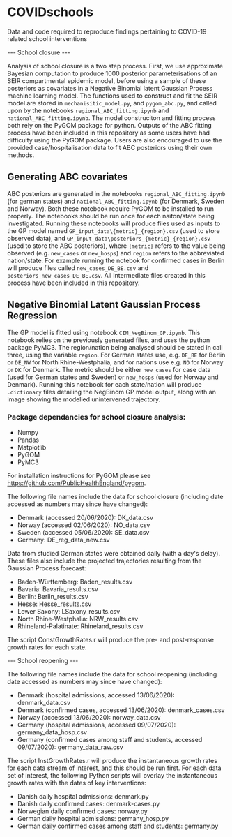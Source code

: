 ﻿# COVIDschools
Data and code required to reproduce findings pertaining to COVID-19 related school interventions

--- School closure ---



Analysis of school closure is a two step process. First, we use approximate Bayesian computation to produce 1000 posterior parameterisations of an SEIR compartmental epidemic model, before using a sample of these posteriors as covariates in a Negative Binomial latent Gaussian Process machine learning model. The functions used to construct and fit the SEIR model are stored in `mechanisitic_model.py`, and `pygom_abc.py`, and called upon by the notebooks `regional_ABC_fitting.ipynb` and `national_ABC_fitting.ipynb`. The model construciton and fitting process both rely on the PyGOM package for python. Outputs of the ABC fitting process have been included in this repository as some users have had difficulty using the PyGOM package. Users are also encouraged to use the provided case/hospitalisation data to fit ABC posteriors using their own methods.


## Generating ABC covariates


ABC posteriors are generated in the notebooks `regional_ABC_fitting.ipynb` (for german states) and `national_ABC_fitting.ipynb` (for Denmark, Sweden and Norway). Both these notebook require PyGOM to be installed to run properly. The notebooks should be run once for each naiton/state being investigated. Running these notebooks will produce files used as inputs to the GP model named `GP_input_data\{metric}_{region}.csv` (used to store observed data), and `GP_input_data\posteriors_{metric}_{region}.csv` (used to store the ABC posteriors), where `{metric}` refers to the value being observed (e.g. `new_cases` or `new_hosps`) and `region` refers to the abbreviated nation/state. For example running the notebok for confirmed cases in Berlin will produce files called `new_cases_DE_BE.csv` and `posteriors_new_cases_DE_BE.csv`. All intermediate files created in this process have been included in this repository. 


## Negative Binomial Latent Gaussian Process Regression


The GP model is fitted using notebook `CIM_NegBinom_GP.ipynb`. This notebook relies on the previously generated files, and uses the python package PyMC3. The region/nation being analysed should be stated in call three, using the variable `region`. For German states use, e.g. `DE_BE` for Berlin or `DE_NW` for North Rhine-Westphalia, and for nations use e.g. `NO` for Norway or `DK` for Denmark. The metric should be either `new_cases` for case data (used for German states and Sweden) or `new_hosps` (used for Norway and Denmark). Running this notebook for each state/nation will produce `.dictionary` files detailing the NegBinom GP model output, along with an image showing the modelled unintervened trajectory. 

### Package dependancies for school closure analysis:
- Numpy
- Pandas
- Matplotlib
- PyGOM
- PyMC3

For installation instructions for PyGOM please see https://github.com/PublicHealthEngland/pygom. 

The following file names include the data for school closure (including date accessed as numbers may since have changed):
- Denmark (accessed 20/06/2020): DK_data.csv
- Norway (accessed 02/06/2020): NO_data.csv
- Sweden (accessed 05/06/2020): SE_data.csv
- Germany: DE_reg_data_new.csv

Data from studied German states were obtained daily (with a day's delay). These files also include the projected trajectories resulting from the Gaussian Process forecast:
- Baden-Württemberg: Baden_results.csv
- Bavaria: Bavaria_results.csv
- Berlin: Berlin_results.csv
- Hesse: Hesse_results.csv
- Lower Saxony: LSaxony_results.csv
- North Rhine-Westphalia: NRW_results.csv
- Rhineland-Palatinate: Rhineland_results.csv

The script ConstGrowthRates.r will produce the pre- and post-response growth rates for each state.

--- School reopening ---

The following file names include the data for school reopening (including date accessed as numbers may since have changed):
- Denmark (hospital admissions, accessed 13/06/2020): denmark_data.csv
- Denmark (confirmed cases, accessed 13/06/2020): denmark_cases.csv
- Norway (accessed 13/06/2020): norway_data.csv
- Germany (hospital admissions, accessed 09/07/2020): germany_data_hosp.csv
- Germany (confirmed cases among staff and students, accessed 09/07/2020): germany_data_raw.csv

The script InstGrowthRates.r will produce the instantaneous growth rates for each data stream of interest, and this should be run first. For each data set of interest, the following Python scripts will overlay the instantaneous growth rates with the dates of key interventions:
- Danish daily hospital admissions: denmark.py
- Danish daily confirmed cases: denmark-cases.py
- Norwegian daily confirmed cases: norway.py
- German daily hospital admissions: germany_hosp.py
- German daily confirmed cases among staff and students: germany.py

